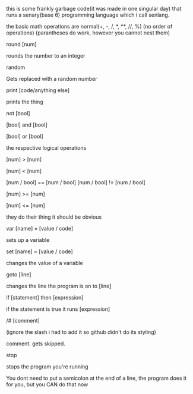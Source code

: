 this is some frankly garbage code(it was made in one singular day) that runs a senary(base 6) programming language which i call senlang.

the basic math operations are normal(+, -, /, *, **, //, %)
(no order of operations)
(parantheses do work, however you cannot nest them)

round [num]

rounds the number to an integer


random

Gets replaced with a random number


print [code/anything else]

prints the thing


not [bool]

[bool] and [bool]

[bool] or [bool]

the respective logical operations


[num] > [num]

[num] < [num]

[num / bool] == [num / bool]
[num / bool] != [num / bool]

[num] >= [num]

[num] <= [num]

they do their thing it should be obvious


var [name] = [value / code]

sets up a variable


set [name] = [value / code]

changes the value of a variable


goto [line]

changes the line the program is on to [line]


if [statement] then [expression]

if the statement is true it runs [expression]


/# [comment]

(ignore the slash i had to add it so github didn't do its styling)

comment. gets skipped.


stop

stops the program you're running


You dont need to put a semicolon at the end of a line, the program does it for you, but you CAN do that now
